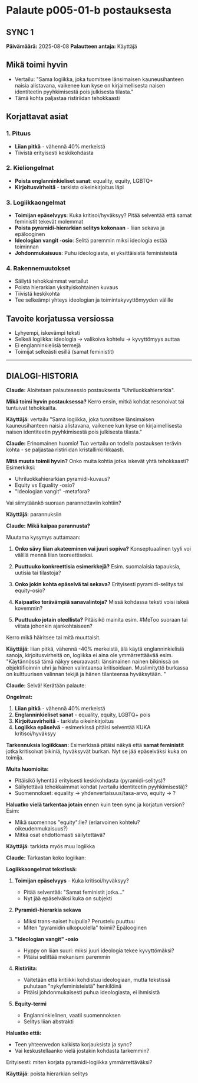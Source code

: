 # Palaute p005-01-b postauksesta

## SYNC 1
**Päivämäärä:** 2025-08-08
**Palautteen antaja:** Käyttäjä

## Mikä toimi hyvin
- Vertailu: "Sama logiikka, joka tuomitsee länsimaisen kauneusihanteen naisia alistavana, vaikenee kun kyse on kirjaimellisesta naisen identiteetin pyyhkimisestä pois julkisesta tilasta."
- Tämä kohta paljastaa ristiriidan tehokkaasti

## Korjattavat asiat

### 1. Pituus
- **Liian pitkä** - vähennä 40% merkeistä
- Tiivistä erityisesti keskikohdasta

### 2. Kieliongelmat
- **Poista englanninkieliset sanat**: equality, equity, LGBTQ+
- **Kirjoitusvirheitä** - tarkista oikeinkirjoitus läpi

### 3. Logiikkaongelmat
- **Toimijan epäselvyys**: Kuka kritisoi/hyväksyy? Pitää selventää että samat feministit tekevät molemmat
- **Poista pyramidi-hierarkian selitys kokonaan** - liian sekava ja epälooginen
- **Ideologian vangit -osio**: Selitä paremmin miksi ideologia estää toiminnan
- **Johdonmukaisuus**: Puhu ideologiasta, ei yksittäisistä feministeistä

### 4. Rakennemuutokset
- Säilytä tehokkaimmat vertailut
- Poista hierarkian yksityiskohtainen kuvaus
- Tiivistä keskikohta
- Tee selkeämpi yhteys ideologian ja toimintakyvyttömyyden välille

## Tavoite korjatussa versiossa
- Lyhyempi, iskevämpi teksti
- Selkeä logiikka: ideologia → valikoiva kohtelu → kyvyttömyys auttaa
- Ei englanninkielisiä termejä
- Toimijat selkeästi esillä (samat feministit)

---

## DIALOGI-HISTORIA

**Claude:** Aloitetaan palautesessio postauksesta "Uhriluokkahierarkia".

**Mikä toimi hyvin postauksessa?** Kerro ensin, mitkä kohdat resonoivat tai tuntuivat tehokkailta.

**Käyttäjä:** vertailu "Sama logiikka, joka tuomitsee länsimaisen kauneusihanteen naisia alistavana, vaikenee kun kyse on kirjaimellisesta naisen identiteetin pyyhkimisestä pois julkisesta tilasta."

**Claude:** Erinomainen huomio! Tuo vertailu on todella postauksen terävin kohta - se paljastaa ristiriidan kristallinkirkkaasti.

**Mitä muuta toimii hyvin?** Onko muita kohtia jotka iskevät yhtä tehokkaasti? Esimerkiksi:
- Uhriluokkahierarkian pyramidi-kuvaus?
- Equity vs Equality -osio?
- "Ideologian vangit" -metafora?

Vai siirrytäänkö suoraan parannettaviin kohtiin?

**Käyttäjä:** parannuksiin

**Claude:** **Mikä kaipaa parannusta?** 

Muutama kysymys auttamaan:

1. **Onko sävy liian akateeminen vai juuri sopiva?** Konseptuaalinen tyyli voi välillä mennä liian teoreettiseksi.

2. **Puuttuuko konkreettisia esimerkkejä?** Esim. suomalaisia tapauksia, uutisia tai tilastoja?

3. **Onko jokin kohta epäselvä tai sekava?** Erityisesti pyramidi-selitys tai equity-osio?

4. **Kaipaatko terävämpiä sanavalintoja?** Missä kohdassa teksti voisi iskeä kovemmin?

5. **Puuttuuko jotain oleellista?** Pitäisikö mainita esim. #MeToo suoraan tai viitata johonkin ajankohtaiseen?

Kerro mikä häiritsee tai mitä muuttaisit.

**Käyttäjä:** liian pitkä, vähennä -40% merkeistä, älä käytä englanninkielisiä sanoja, kirjoitusvirheitä on, logiikka ei aina ole ymmärrettäävää esim. "Käytännössä tämä näkyy seuraavasti: länsimainen nainen bikinissä on objektifioinnin uhri ja hänen valintaansa kritisoidaan. Muslimityttö burkassa on kulttuurisen valinnan tekijä ja hänen tilanteensa hyväksytään. "

**Claude:** Selvä! Kerätään palaute:

**Ongelmat:**
1. **Liian pitkä** - vähennä 40% merkeistä
2. **Englanninkieliset sanat** - equality, equity, LGBTQ+ pois
3. **Kirjoitusvirheitä** - tarkista oikeinkirjoitus
4. **Logiikka epäselvä** - esimerkissä pitäisi selventää KUKA kritisoi/hyväksyy

**Tarkennuksia logiikkaan:**
Esimerkissä pitäisi näkyä että **samat feministit** jotka kritisoivat bikiniä, hyväksyvät burkan. Nyt se jää epäselväksi kuka on toimija.

**Muita huomioita:**
- Pitäisikö lyhentää erityisesti keskikohdasta (pyramidi-selitys)?
- Säilytettävä tehokkaimmat kohdat (vertailu identiteetin pyyhkimisestä)?
- Suomennokset: equality → yhdenvertaisuus/tasa-arvo, equity → ?

**Haluatko vielä tarkentaa jotain** ennen kuin teen sync ja korjatun version? Esim:
- Mikä suomennos "equity":lle? (eriarvoinen kohtelu? oikeudenmukaisuus?)
- Mitkä osat ehdottomasti säilytettävä?

**Käyttäjä:** tarkista myös muu logiikka

**Claude:** Tarkastan koko logiikan:

**Logiikkaongelmat tekstissä:**

1. **Toimijan epäselvyys** - Kuka kritisoi/hyväksyy?
   - Pitää selventää: "Samat feministit jotka..."
   - Nyt jää epäselväksi kuka on subjekti

2. **Pyramidi-hierarkia sekava**
   - Miksi trans-naiset huipulla? Perustelu puuttuu
   - Miten "pyramidin ulkopuolella" toimii? Epälooginen

3. **"Ideologian vangit" -osio**
   - Hyppy on liian suuri: miksi juuri ideologia tekee kyvyttömäksi?
   - Pitäisi selittää mekanismi paremmin

4. **Ristiriita:**
   - Väitetään että kritiikki kohdistuu ideologiaan, mutta tekstissä puhutaan "nykyfeministeistä" henkilöinä
   - Pitäisi johdonmukaisesti puhua ideologiasta, ei ihmisistä

5. **Equity-termi**
   - Englanninkielinen, vaatii suomennoksen
   - Selitys liian abstrakti

**Haluatko että:**
- Teen yhteenvedon kaikista korjauksista ja sync?
- Vai keskustellaanko vielä jostakin kohdasta tarkemmin?

Erityisesti: miten korjata pyramidi-logiikka ymmärrettäväksi?

**Käyttäjä:** poista hierarkian selitys
